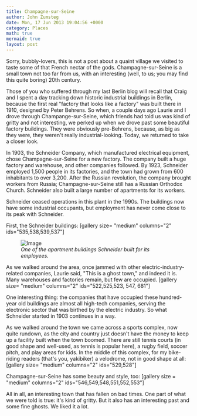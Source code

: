 ```yaml
---
title: Champagne-sur-Seine
author: John Zumsteg
date: Mon, 17 Jun 2013 19:04:56 +0000
category: Places
math: true
mermaid: true
layout: post
---
```

Sorry, bubbly-lovers, this is not a post about a quaint village we visited to taste some of that French nectar of the gods. Champagne-sur-Seine is a small town not too far from us, with an interesting (well, to us; you may find this quite boring) 20th century.

Those of you who suffered through my last Berlin blog will recall that Craig and I spent a day tracking down historic industrial buildings in Berlin, because the first real "factory that looks like a factory" was built there in 1910, designed by Peter Behrens. So when, a couple days ago Laurie and I drove through Champange-sur-Seine, which friends had told us was kind of gritty and not interesting, we perked up when we drove past some beautiful factory buildings. They were obviously pre-Behrens, because, as big as they were, they weren't really industrial-looking. Today, we returned to take a closer look.

In 1903, the Schneider Company, which manufactured electrical equipment, chose Champagne-sur-Seine for a new factory. The company built a huge factory and warehouse, and other companies followed. By 1923, Schneider employed 1,500 people in its factories, and the town had grown from 600 inhabitants to over 3,200. After the Russian revolution, the company brought workers from Russia; Champagne-sur-Seine still has a Russian Orthodox Church. Schneider also built a large number of apartments for its workers.

Schneider ceased operations in this plant in the 1990s. The buildings now have some industrial occupants, but employment has never come close to its peak with Schneider.

First, the Schneider buildings:
[gallery size= "medium" columns="2" ids="535,538,539,537"]
<figure>
	<img src="{{"/assets/images/2013/06/housing-1.jpg" | prepend: site.baseurl | prepend: site.url }}" alt="Image" />
	<figcaption><em>One of the apartment buildings Schneider built for its employees.</em></figcaption>
</figure>



As we walked around the area, once jammed with other electric-industry-related companies, Laurie said, "This is a ghost town," and indeed it is. Many warehouses and factories remain, but few are occupied.
[gallery size= "medium" columns="2" ids="522,525,523, 547, 681"]

One interesting thing: the companies that have occupied these hundred-year old buildings are almost all high-tech companies, serving the electronic sector that was birthed by the electric industry. So what Schneider started in 1903 continues in a way.

As we walked around the town we came across a sports complex, now quite rundown, as the city and country just doesn't have the money to keep up a facility built when the town boomed. There are still tennis courts (in good shape and well-used, as tennis is popular here), a rugby field, soccer pitch, and play areas for kids. In the middle of this complex, for my bike-riding readers (that's you, yakibiker) a velodrome, not in good shape at all:
[gallery size= "medium" columns="2" ids="529,528"]

Champagne-sur-Seine has some beauty and style, too:
[gallery size = "medium" columns="2" ids="546,549,548,551,552,553"]

All in all, an interesting town that has fallen on bad times. One part of what we were told is true: it's kind of gritty. But it also has an interesting past and some fine ghosts. We liked it a lot.
